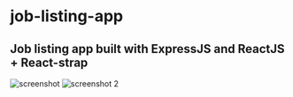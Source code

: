 # job-listing-app
## Job listing app built with ExpressJS and ReactJS + React-strap
![screenshot](https://user-images.githubusercontent.com/38249680/55474650-a0900c00-5609-11e9-8e5c-7b12a124631c.png)
![screenshot 2](https://user-images.githubusercontent.com/38249680/55475718-991e3200-560c-11e9-86f6-2bf87fe379d1.png)
